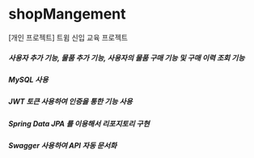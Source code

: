 # shopMangement
[개인 프로젝트] 트윔 신입 교육 프로젝트

##### 사용자 추가 기능, 물품 추가 기능, 사용자의 물품 구매 기능 및 구매 이력 조회 기능
##### MySQL 사용
##### JWT 토큰 사용하여 인증을 통한 기능 사용
##### Spring Data JPA 를 이용해서 리포지토리 구현
##### Swagger 사용하여 API 자동 문서화
